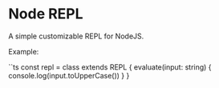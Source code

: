 Node REPL
=========

A simple customizable REPL for NodeJS.

Example:

``ts
const repl = class extends REPL {
  evaluate(input: string) {
    console.log(input.toUpperCase())
  } 
}
```

